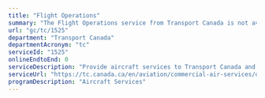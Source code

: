 ```yaml
---
title: "Flight Operations"
summary: "The Flight Operations service from Transport Canada is not available end-to-end online, according to the GC Service Inventory."
url: "gc/tc/1525"
department: "Transport Canada"
departmentAcronym: "tc"
serviceId: "1525"
onlineEndtoEnd: 0
serviceDescription: "Provide aircraft services to Transport Canada and other government departments including Department of Fisheries and Oceans, Department of National Defence, Royal Canadian Mounted Police among others."
serviceUrl: "https://tc.canada.ca/en/aviation/commercial-air-services/operational-procedural-manuals/division-iii-flight-operations-1"
programDescription: "Aircraft Services"
---
```

